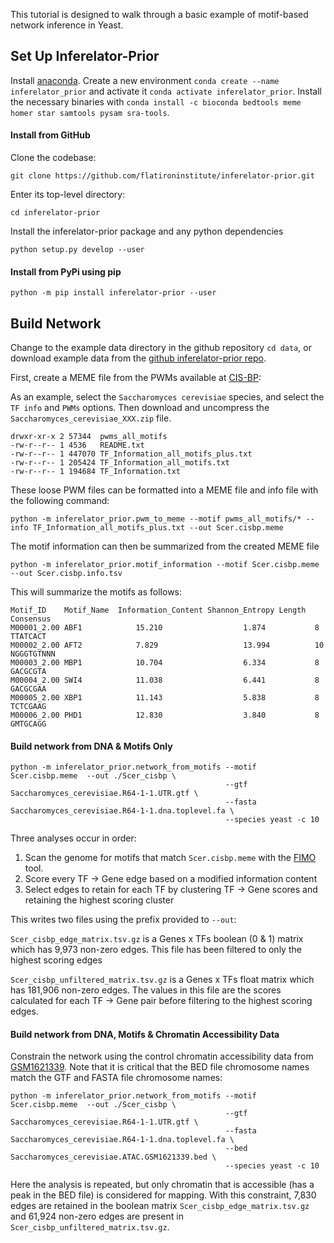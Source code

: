 This tutorial is designed to walk through a basic example of motif-based network inference in Yeast.

Set Up Inferelator-Prior
------------------------

Install [anaconda](https://www.anaconda.com/products/individual). 
Create a new environment `conda create --name inferelator_prior` and activate it `conda activate inferelator_prior`.
Install the necessary binaries with `conda install -c bioconda bedtools meme homer star samtools pysam sra-tools`.

#### Install from GitHub

Clone the codebase: 

```git clone https://github.com/flatironinstitute/inferelator-prior.git```

Enter its top-level directory:

```cd inferelator-prior```

Install the inferelator-prior package and any python dependencies

```python setup.py develop --user```

#### Install from PyPi using pip

```python -m pip install inferelator-prior --user```

Build Network
-------------

Change to the example data directory in the github repository ``cd data``, 
or download example data from the [github inferelator-prior repo](https://github.com/flatironinstitute/inferelator-prior/tree/release/data).

First, create a MEME file from the PWMs available at [CIS-BP](http://cisbp.ccbr.utoronto.ca/bulk.php):

As an example, select the `Saccharomyces cerevisiae` species, and select the `TF info` and `PWMs` options.
Then download and uncompress the `Saccharomyces_cerevisiae_XXX.zip` file.

```ls -l
drwxr-xr-x 2 57344  pwms_all_motifs
-rw-r--r-- 1 4536   README.txt
-rw-r--r-- 1 447070 TF_Information_all_motifs_plus.txt
-rw-r--r-- 1 205424 TF_Information_all_motifs.txt
-rw-r--r-- 1 194684 TF_Information.txt
```

These loose PWM files can be formatted into a MEME file and info file with the following command:

```
python -m inferelator_prior.pwm_to_meme --motif pwms_all_motifs/* --info TF_Information_all_motifs_plus.txt --out Scer.cisbp.meme
```

The motif information can then be summarized from the created MEME file

```
python -m inferelator_prior.motif_information --motif Scer.cisbp.meme --out Scer.cisbp.info.tsv
```

This will summarize the motifs as follows:
```
Motif_ID	Motif_Name	Information_Content	Shannon_Entropy	Length	Consensus
M00001_2.00	ABF1	        15.210	                1.874	        8       TTATCACT
M00002_2.00	AFT2	        7.829	                13.994	        10      NGGGTGTNNN
M00003_2.00	MBP1	        10.704	                6.334	        8       GACGCGTA
M00004_2.00	SWI4	        11.038	                6.441	        8       GACGCGAA
M00005_2.00	XBP1	        11.143	                5.838	        8       TCTCGAAG
M00006_2.00	PHD1	        12.830	                3.840	        8       GMTGCAGG
```

#### Build network from DNA & Motifs Only

```
python -m inferelator_prior.network_from_motifs --motif Scer.cisbp.meme  --out ./Scer_cisbp \
                                                --gtf Saccharomyces_cerevisiae.R64-1-1.UTR.gtf \
                                                --fasta Saccharomyces_cerevisiae.R64-1-1.dna.toplevel.fa \
                                                --species yeast -c 10
```
Three analyses occur in order:

1) Scan the genome for motifs that match `Scer.cisbp.meme` with the [FIMO](http://meme-suite.org/doc/fimo.html) tool.
2) Score every TF -> Gene edge based on a modified information content
3) Select edges to retain for each TF by clustering TF -> Gene scores and retaining the highest scoring cluster

This writes two files using the prefix provided to `--out`:

`Scer_cisbp_edge_matrix.tsv.gz` is a Genes x TFs boolean (0 & 1) matrix which has 9,973 non-zero edges.
This file has been filtered to only the highest scoring edges

`Scer_cisbp_unfiltered_matrix.tsv.gz` is a Genes x TFs float matrix which has 181,906 non-zero edges.
The values in this file are the scores calculated for each TF -> Gene pair before filtering to the highest scoring edges.

#### Build network from DNA, Motifs & Chromatin Accessibility Data

Constrain the network using the control chromatin accessibility data from [GSM1621339](https://www.ncbi.nlm.nih.gov/geo/query/acc.cgi?acc=GSM1621339).
Note that it is critical that the BED file chromosome names match the GTF and FASTA file chromosome names:
```
python -m inferelator_prior.network_from_motifs --motif Scer.cisbp.meme  --out ./Scer_cisbp \
                                                --gtf Saccharomyces_cerevisiae.R64-1-1.UTR.gtf \
                                                --fasta Saccharomyces_cerevisiae.R64-1-1.dna.toplevel.fa \
                                                --bed Saccharomyces_cerevisiae.ATAC.GSM1621339.bed \
                                                --species yeast -c 10
```

Here the analysis is repeated, but only chromatin that is accessible (has a peak in the BED file) is considered for mapping.
With this constraint, 7,830 edges are retained in the boolean matrix `Scer_cisbp_edge_matrix.tsv.gz` 
and 61,924 non-zero edges are present in `Scer_cisbp_unfiltered_matrix.tsv.gz`.